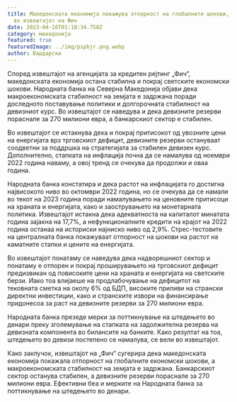 ```yaml
---
title: Македонската економија покажува отпорност на глобалните шокови, се вели
  во извештајот на Фич
date: 2023-04-16T01:18:34.758Z
category: македонија
featured: true
featuredImage: ../img/pspbjr.png.webp
author: Вардарски
---
```


Според извештајот на агенцијата за кредитен рејтинг „Фич“, македонската економија остана стабилна и покрај светските економски шокови. Народната банка на Северна Македонија објави дека макроекономската стабилност на земјата е задржана поради доследното поставување политики и долгорочната стабилност на девизниот курс. Во извештајот се наведува и дека девизните резерви пораснале за 270 милиони евра, а банкарскиот сектор е стабилен.

Во извештајот се истакнува дека и покрај притисокот од увозните цени на енергијата врз трговскиот дефицит, девизните резерви остануваат соодветни за поддршка на стратегијата за стабилен девизен курс. Дополнително, стапката на инфлација почна да се намалува од ноември 2022 година наваму, а овој тренд се очекува да продолжи и оваа година.

Народната банка констатира и дека растот на инфлацијата го достигна највисокото ниво во октомври 2022 година, но се очекува да се намали во текот на 2023 година поради намалувањето на ценовните притисоци на храната и енергијата, како и заострувањето на монетарната политика. Извештајот истакна дека адекватноста на капиталот минатата година зајакна на 17,7%, а нефункционалните кредити на крајот на 2022 година останаа на историски најниско ниво од 2,9%. Стрес-тестовите на централната банка покажуваат отпорност на шокови на растот на каматните стапки и цените на енергијата.

Во извештајот понатаму се наведува дека надворешниот сектор и понатаму е отпорен и покрај проширувањето на трговскиот дефицит предизвикан од повисоките цени на храната и енергијата на светските берзи. Иако тоа влијаеше на продлабочување на дефицитот на тековната сметка на околу 6% од БДП, високите приливи на странски директни инвестиции, како и странските извори на финансирање придонесоа за раст на девизните резерви за 270 милиони евра.

Народната банка презеде мерки за поттикнување на штедењето во денари преку зголемување на стапката на задолжителна резерва на девизната компонента во билансите на банките. Како резултат на тоа, штедењето во девизи постепено се намалува, се вели во извештајот.

Како заклучок, извештајот на „Фич“ сугерира дека македонската економија покажала отпорност на глобалните економски шокови, а макроекономската стабилност на земјата е задржана. Банкарскиот сектор останува стабилен, а девизните резерви пораснале за 270 милиони евра. Ефективни беа и мерките на Народната банка за поттикнување на штедењето во денари.
